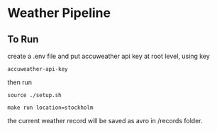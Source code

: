 # Weather Pipeline

## To Run

create a .env file and put accuweather api key at root level, using key

```
accuweather-api-key
````

then run

``` 
source ./setup.sh
```

````
make run location=stockholm
`````

the current weather record will be saved as avro in /records folder.


